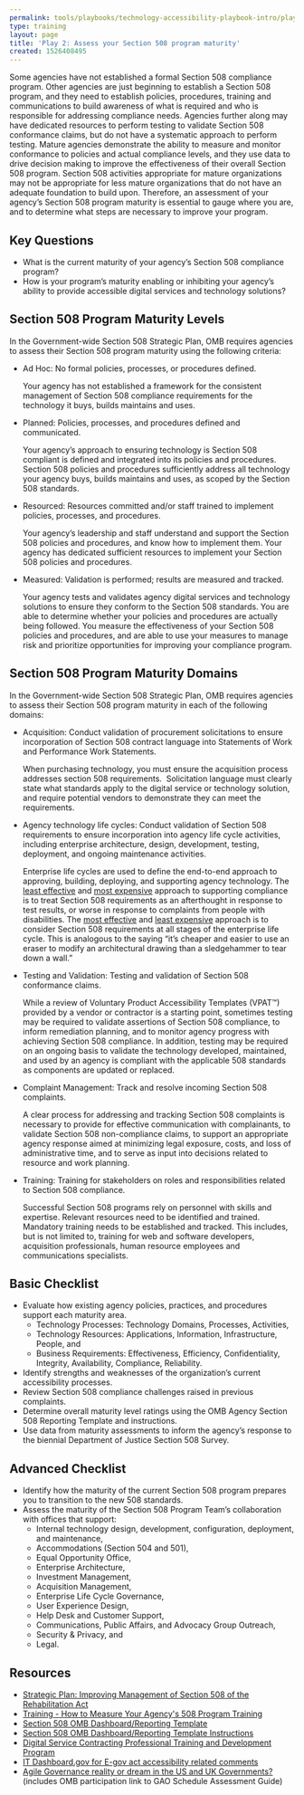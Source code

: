 ```yaml
---
permalink: tools/playbooks/technology-accessibility-playbook-intro/play02/
type: training
layout: page
title: 'Play 2: Assess your Section 508 program maturity'
created: 1526408495
---
```


Some agencies have not established a formal Section 508 compliance program. Other agencies are just beginning to establish a Section 508 program, and they need to establish policies, procedures, training and communications to build awareness of what is required and who is responsible for addressing compliance needs. Agencies further along may have dedicated resources to perform testing to validate Section 508 conformance claims, but do not have a systematic approach to perform testing. Mature agencies demonstrate the ability to measure and monitor conformance to policies and actual compliance levels, and they use data to drive decision making to improve the effectiveness of their overall Section 508 program. Section 508 activities appropriate for mature organizations may not be appropriate for less mature organizations that do not have an adequate foundation to build upon. Therefore, an assessment of your agency&rsquo;s Section 508 program maturity is essential to gauge where you are, and to determine what steps are necessary to improve your program.

## Key Questions

  * What is the current maturity of your agency&rsquo;s Section 508 compliance program?
  * How is your program&rsquo;s maturity enabling or inhibiting your agency&rsquo;s ability to provide accessible digital services and technology solutions?

## Section 508 Program Maturity Levels

In the Government-wide Section 508 Strategic Plan, OMB requires agencies to assess their Section 508 program maturity using the following criteria:

  * Ad Hoc: No formal policies, processes, or procedures defined.<p class="rteindent1">
      Your agency has not established a framework for the consistent management of Section 508 compliance requirements for the technology it buys, builds maintains and uses.

  * Planned: Policies, processes, and procedures defined and communicated.<p class="rteindent1">
      Your agency&rsquo;s approach to ensuring technology is Section 508 compliant is defined and integrated into its policies and procedures. Section 508 policies and procedures sufficiently address all technology your agency buys, builds maintains and uses, as scoped by the Section 508 standards.

  * Resourced: Resources committed and/or staff trained to implement policies, processes, and procedures.<p class="rteindent1">
      Your agency&rsquo;s leadership and staff understand and support the Section 508 policies and procedures, and know how to implement them. Your agency has dedicated sufficient resources to implement your Section 508 policies and procedures.

  * Measured: Validation is performed; results are measured and tracked.<p class="rteindent1">
      Your agency tests and validates agency digital services and technology solutions to ensure they conform to the Section 508 standards. You are able to determine whether your policies and procedures are actually being followed. You measure the effectiveness of your Section 508 policies and procedures, and are able to use your measures to manage risk and prioritize opportunities for improving your compliance program.

## Section 508 Program Maturity Domains

In the Government-wide Section 508 Strategic Plan, OMB requires agencies to assess their Section 508 program maturity in each of the following domains:

  * Acquisition: Conduct validation of procurement solicitations to ensure incorporation of Section 508 contract language into Statements of Work and Performance Work Statements.<p class="rteindent1">
      When purchasing technology, you must ensure the acquisition process addresses section 508 requirements. &nbsp;Solicitation language must clearly state what standards apply to the digital service or technology solution, and require potential vendors to demonstrate they can meet the requirements.

  * Agency technology life cycles: Conduct validation of Section 508 requirements to ensure incorporation into agency life cycle activities, including enterprise architecture, design, development, testing, deployment, and ongoing maintenance activities.<p class="rteindent1">
      Enterprise life cycles are used to define the end-to-end approach to approving, building, deploying, and supporting agency technology. The <u>least effective</u> and <u>most expensive</u> approach to supporting compliance is to treat Section 508 requirements as an afterthought in response to test results, or worse in response to complaints from people with disabilities. The <u>most effective</u> and <u>least expensive</u> approach is to consider Section 508 requirements at all stages of the enterprise life cycle. This is analogous to the saying &ldquo;it&rsquo;s cheaper and easier to use an eraser to modify an architectural drawing than a sledgehammer to tear down a wall.&rdquo;

  * Testing and Validation: Testing and validation of Section 508 conformance claims.<p class="rteindent1">
      While a review of Voluntary Product Accessibility Templates (VPAT&trade;) provided by a vendor or contractor is a starting point, sometimes testing may be required to validate assertions of Section 508 compliance, to inform remediation planning, and to monitor agency progress with achieving Section 508 compliance. In addition, testing may be required on an ongoing basis to validate the technology developed, maintained, and used by an agency is compliant with the applicable 508 standards as components are updated or replaced.

  * Complaint Management: Track and resolve incoming Section 508 complaints.<p class="rteindent1">
      A clear process for addressing and tracking Section 508 complaints is necessary to provide for effective communication with complainants, to validate Section 508 non-compliance claims, to support an appropriate agency response aimed at minimizing legal exposure, costs, and loss of administrative time, and to serve as input into decisions related to resource and work planning.

  * Training: Training for stakeholders on roles and responsibilities related to Section 508 compliance.<p class="rteindent1">
      Successful Section 508 programs rely on personnel with skills and expertise. Relevant resources need to be identified and trained. Mandatory training needs to be established and tracked. This includes, but is not limited to, training for web and software developers, acquisition professionals, human resource employees and communications specialists.

## Basic Checklist

  * Evaluate how existing agency policies, practices, and procedures support each maturity area.
      * Technology Processes: Technology Domains, Processes, Activities,
      * Technology Resources: Applications, Information, Infrastructure, People, and
      * Business Requirements: Effectiveness, Efficiency, Confidentiality, Integrity, Availability, Compliance, Reliability.
  * Identify strengths and weaknesses of the organization&rsquo;s current accessibility processes.
  * Review Section 508 compliance challenges raised in previous complaints.
  * Determine overall maturity level ratings using the OMB Agency Section 508 Reporting Template and instructions.
  * Use data from maturity assessments to inform the agency&rsquo;s response to the biennial Department of Justice Section 508 Survey.

## Advanced Checklist

  * Identify how the maturity of the current Section 508 program prepares you to transition to the new 508 standards.
  * Assess the maturity of the Section 508 Program Team&rsquo;s collaboration with offices that support:
      * Internal technology design, development, configuration, deployment, and maintenance,
      * Accommodations (Section 504 and 501),
      * Equal Opportunity Office,
      * Enterprise Architecture,
      * Investment Management,
      * Acquisition Management,
      * Enterprise Life Cycle Governance,
      * User Experience Design,
      * Help Desk and Customer Support,
      * Communications, Public Affairs, and Advocacy Group Outreach,
      * Security & Privacy, and
      * Legal.

## Resources

  * [Strategic Plan: Improving Management of Section 508 of the Rehabilitation Act][1]
  * [Training - How to Measure Your Agency's 508 Program Training][2]
  * [Section 508 OMB Dashboard/Reporting Template][3]
  * [Section 508 OMB Dashboard/Reporting Template Instructions][4]
  * [Digital Service Contracting Professional Training and Development Program][5]
  * [IT Dashboard.gov for E-gov act accessibility related comments][6]
  * [Agile Governance reality or dream in the US and UK Governments?][7] (includes OMB participation link to GAO Schedule Assessment Guide)

&nbsp;

 [1]: /sites/default/files/strategic-plan-508-compliance.pdf
 [2]: /sites/default/files/FINAL_16to9_OMB_YOUR_PROGRAM_MEASURES.PPTX
 [3]: /sites/default/files/S508TEMPLATE120816EXT2_1.pdf
 [4]: /manage/reporting
 [5]: https://www.challenge.gov/challenge/digital-service-contracting-professional-training-and-development-program-challenge-2/
 [6]: https://itdashboard.gov/
 [7]: https://www.youtube.com/watch?list=PLQzq_ylfBVzKM1ZC_900nvea6uxkeAOVS&v=Wp92Vq3yTrU